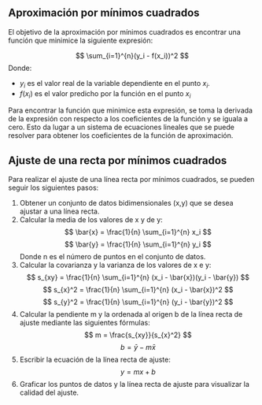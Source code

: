 ## Aproximación por mínimos cuadrados
El objetivo de la aproximación por mínimos cuadrados es encontrar una función que minimice la siguiente expresión:

$$
\sum_{i=1}^{n}(y_i - f(x_i))^2
$$
Donde:
- $y_i$ es el valor real de la variable dependiente en el punto $x_i$.
- $f(x_i)$ es el valor predicho por la función en el punto $x_i$

Para encontrar la función que minimice esta expresión, se toma la derivada de la expresión con respecto a los coeficientes de la función y se iguala a cero. Esto da lugar a un sistema de ecuaciones lineales que se puede resolver para obtener los coeficientes de la función de aproximación.

## Ajuste de una recta por mínimos cuadrados
Para realizar el ajuste de una línea recta por mínimos cuadrados, se pueden seguir los siguientes pasos:
1. Obtener un conjunto de datos bidimensionales (x,y) que se desea ajustar a una línea recta.
2. Calcular la media de los valores de x y de y:
$$
\bar{x} = \frac{1}{n} \sum_{i=1}^{n} x_i
$$
$$
\bar{y} = \frac{1}{n} \sum_{i=1}^{n} y_i
$$
Donde n es el número de puntos en el conjunto de datos.
3. Calcular la covarianza y la varianza de los valores de x e y:
$$
s_{xy} = \frac{1}{n} \sum_{i=1}^{n} (x_i - \bar{x})(y_i - \bar{y})
$$
$$
s_{x}^2 = \frac{1}{n} \sum_{i=1}^{n} (x_i - \bar{x})^2
$$
$$
s_{y}^2 = \frac{1}{n} \sum_{i=1}^{n} (y_i - \bar{y})^2
$$
4. Calcular la pendiente m y la ordenada al origen b de la línea recta de ajuste mediante las siguientes fórmulas:
$$
m = \frac{s_{xy}}{s_{x}^2}
$$
$$
b = \bar{y} - m\bar{x}
$$
5. Escribir la ecuación de la línea recta de ajuste:
$$
y = mx + b
$$
6. Graficar los puntos de datos y la línea recta de ajuste para visualizar la calidad del ajuste.
